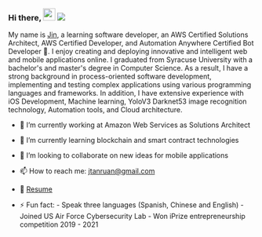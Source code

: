 ### Hi there, <img src="https://media.giphy.com/media/hvRJCLFzcasrR4ia7z/giphy.gif" width="25px"> ![](https://visitor-badge.glitch.me/badge?page_id=ztanruan.ztanruan)


My name is [Jin](https://ztanruan.com), a learning software developer, an AWS Certified Solutions Architect, AWS Certified Developer, and Automation Anywhere Certified Bot Developer 🚀. I enjoy creating and deploying innovative and intelligent web and mobile applications online. I graduated from Syracuse University with a bachelor's and master's degree in Computer Science. As a result, I have a strong background in process-oriented software development, implementing and testing complex applications using various programming languages and frameworks. In addition, I have extensive experience with iOS Development, Machine learning, YoloV3 Darknet53 image recognition technology, Automation tools, and Cloud architecture.

- 🔭 I’m currently working at Amazon Web Services as Solutions Architect
- 🌱 I’m currently learning blockchain and smart contract technologies
- 👯 I’m looking to collaborate on new ideas for mobile applications
- 📫 How to reach me: jtanruan@gmail.com
- 📝 [Resume](https://ztanruan.com/resume.pdf)

- ⚡ Fun fact: 
      - Speak three languages (Spanish, Chinese and English)
      - Joined US Air Force Cybersecurity Lab
      - Won iPrize entrepreneurship competition 2019 - 2021

